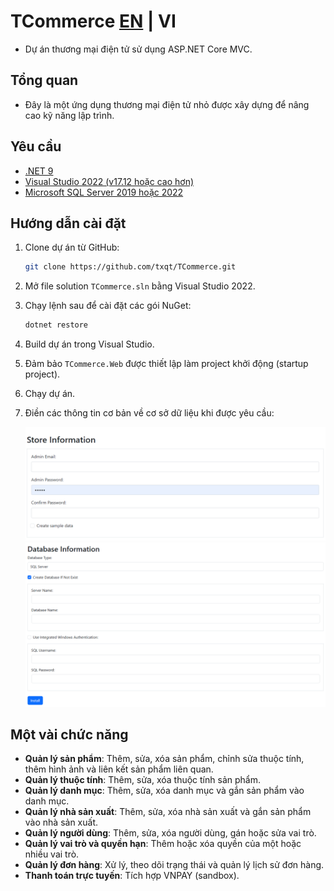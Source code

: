 # TCommerce [EN](./README(EN).md) | VI

- Dự án thương mại điện tử sử dụng ASP.NET Core MVC.

## Tổng quan
- Đây là một ứng dụng thương mại điện tử nhỏ được xây dựng để nâng cao kỹ năng lập trình.

## Yêu cầu

- [.NET 9](https://dotnet.microsoft.com/en-us/download/dotnet/9.0)
- [Visual Studio 2022 (v17.12 hoặc cao hơn)](https://visualstudio.microsoft.com/vs/)
- [Microsoft SQL Server 2019 hoặc 2022](https://www.microsoft.com/en-us/sql-server/sql-server-downloads)

## Hướng dẫn cài đặt
1. Clone dự án từ GitHub:

    ```bash
    git clone https://github.com/txqt/TCommerce.git
    ```

2. Mở file solution `TCommerce.sln` bằng Visual Studio 2022.
3. Chạy lệnh sau để cài đặt các gói NuGet:

    ```bash
    dotnet restore
    ```

4. Build dự án trong Visual Studio.
5. Đảm bảo `TCommerce.Web` được thiết lập làm project khởi động (startup project).
6. Chạy dự án.
7. Điền các thông tin cơ bản về cơ sở dữ liệu khi được yêu cầu:
    
    ![Tài khoản admin và tạo dữ liệu mẫu](setup-images/store-info.png)
    ![Điền thông tin của datatable (MSSQL)](setup-images/db-info.png)

## Một vài chức năng

- **Quản lý sản phẩm**: Thêm, sửa, xóa sản phẩm, chỉnh sửa thuộc tính, thêm hình ảnh và liên kết sản phẩm liên quan.
- **Quản lý thuộc tính**: Thêm, sửa, xóa thuộc tính sản phẩm.
- **Quản lý danh mục**: Thêm, sửa, xóa danh mục và gắn sản phẩm vào danh mục.
- **Quản lý nhà sản xuất**: Thêm, sửa, xóa nhà sản xuất và gắn sản phẩm vào nhà sản xuất.
- **Quản lý người dùng**: Thêm, sửa, xóa người dùng, gán hoặc sửa vai trò.
- **Quản lý vai trò và quyền hạn**: Thêm hoặc xóa quyền của một hoặc nhiều vai trò.
- **Quản lý đơn hàng**: Xử lý, theo dõi trạng thái và quản lý lịch sử đơn hàng.
- **Thanh toán trực tuyến**: Tích hợp VNPAY (sandbox).
